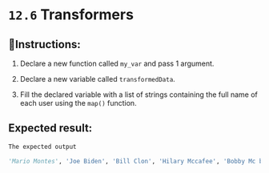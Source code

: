 # `12.6` Transformers

## 📝Instructions:

1. Declare a new function called `my_var` and pass 1 argument.

1. Declare a new variable called `transformedData`.

2. Fill the declared variable with a list of strings containing the full name of each user using the `map()` function.

## Expected result:

```py
The expected output

'Mario Montes', 'Joe Biden', 'Bill Clon', 'Hilary Mccafee', 'Bobby Mc birth']
```